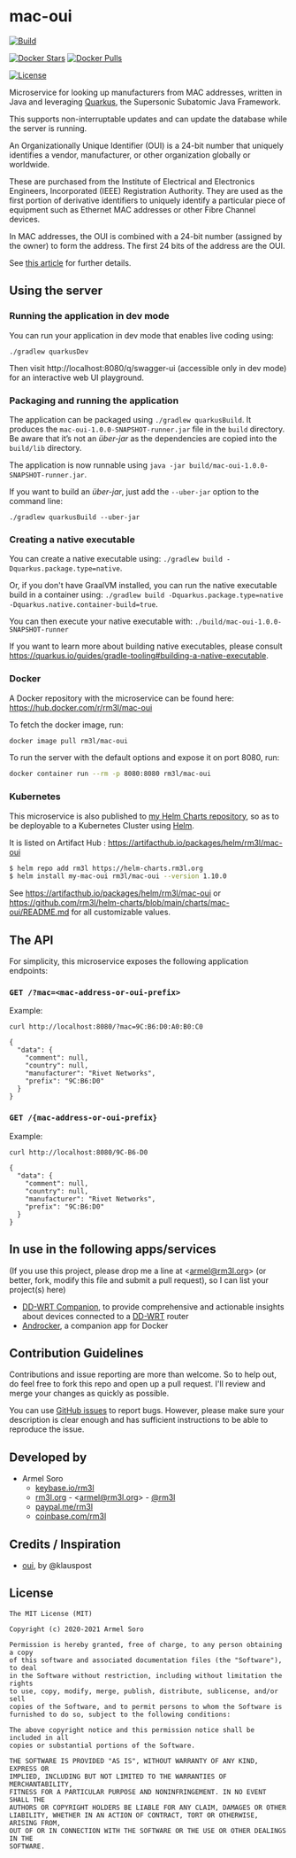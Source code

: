 # mac-oui

[![Build](https://github.com/rm3l/mac-oui/workflows/Build%20and%20Publish%20Docker%20Image/badge.svg)](https://github.com/rm3l/mac-oui/actions?query=workflow%3A%22Build+and+Publish+Docker+Image%22)

<!-- [![Heroku](https://img.shields.io/badge/heroku-deployed%20on%20free%20dyno-blue.svg)](https://mac-oui-api.herokuapp.com/graphiql) -->

[![Docker Stars](https://img.shields.io/docker/stars/rm3l/mac-oui.svg)](https://hub.docker.com/r/rm3l/mac-oui)
[![Docker Pulls](https://img.shields.io/docker/pulls/rm3l/mac-oui.svg)](https://hub.docker.com/r/rm3l/mac-oui)

[![License](https://img.shields.io/badge/license-MIT-green.svg?style=flat)](https://github.com/rm3l/mac-oui/blob/master/LICENSE)


Microservice for looking up manufacturers from MAC addresses, written in Java
and leveraging [Quarkus](https://quarkus.io/), the Supersonic Subatomic Java Framework.

This supports non-interruptable updates and can update the database while the server is running.

An Organizationally Unique Identifier (OUI) is a 24-bit number that uniquely identifies a vendor,
manufacturer, or other organization globally or worldwide.

These are purchased from the Institute of Electrical and Electronics Engineers, Incorporated (IEEE) Registration Authority. 
They are used as the first portion of derivative identifiers to uniquely identify a particular piece of equipment such as Ethernet MAC addresses or other Fibre Channel devices.

In MAC addresses, the OUI is combined with a 24-bit number (assigned by the owner) to form the address.
The first 24 bits of the address are the OUI.

See [this article](http://en.wikipedia.org/wiki/Organizationally_unique_identifier) for further details.


## Using the server

### Running the application in dev mode

You can run your application in dev mode that enables live coding using:
```
./gradlew quarkusDev
```

Then visit http://localhost:8080/q/swagger-ui (accessible only in dev mode) for an interactive web UI playground.

### Packaging and running the application

The application can be packaged using `./gradlew quarkusBuild`.
It produces the `mac-oui-1.0.0-SNAPSHOT-runner.jar` file in the `build` directory.
Be aware that it’s not an _über-jar_ as the dependencies are copied into the `build/lib` directory.

The application is now runnable using `java -jar build/mac-oui-1.0.0-SNAPSHOT-runner.jar`.

If you want to build an _über-jar_, just add the `--uber-jar` option to the command line:
```
./gradlew quarkusBuild --uber-jar
```

### Creating a native executable

You can create a native executable using: `./gradlew build -Dquarkus.package.type=native`.

Or, if you don't have GraalVM installed, you can run the native executable build in a container using: `./gradlew build -Dquarkus.package.type=native -Dquarkus.native.container-build=true`.

You can then execute your native executable with: `./build/mac-oui-1.0.0-SNAPSHOT-runner`

If you want to learn more about building native executables, please consult https://quarkus.io/guides/gradle-tooling#building-a-native-executable.

### Docker

A Docker repository with the microservice can be found here: https://hub.docker.com/r/rm3l/mac-oui

To fetch the docker image, run:

```bash
docker image pull rm3l/mac-oui
```

To run the server with the default options and expose it on port 8080, run:

```bash
docker container run --rm -p 8080:8080 rm3l/mac-oui
```

### Kubernetes

This microservice is also published to [my Helm Charts repository](https://helm-charts.rm3l.org/), so as to be deployable to a Kubernetes Cluster using [Helm](https://helm.sh/).

It is listed on Artifact Hub : https://artifacthub.io/packages/helm/rm3l/mac-oui

```bash
$ helm repo add rm3l https://helm-charts.rm3l.org
$ helm install my-mac-oui rm3l/mac-oui --version 1.10.0
```

See https://artifacthub.io/packages/helm/rm3l/mac-oui or https://github.com/rm3l/helm-charts/blob/main/charts/mac-oui/README.md for
all customizable values.


## The API

For simplicity, this microservice exposes the following application endpoints:

### `GET /?mac=<mac-address-or-oui-prefix>`

Example:

```
curl http://localhost:8080/?mac=9C:B6:D0:A0:B0:C0

{
  "data": {
    "comment": null,
    "country": null,
    "manufacturer": "Rivet Networks",
    "prefix": "9C:B6:D0"
  }
}
```

### `GET /{mac-address-or-oui-prefix}`

Example:

```
curl http://localhost:8080/9C-B6-D0

{
  "data": {
    "comment": null,
    "country": null,
    "manufacturer": "Rivet Networks",
    "prefix": "9C:B6:D0"
  }
}
```

## In use in the following apps/services

(If you use this project, please drop me a line at &lt;armel@rm3l.org&gt; 
(or better, fork, modify this file and submit a pull request), so I can list your project(s) here)

* [DD-WRT Companion](https://ddwrt-companion.app), to provide comprehensive and actionable insights about devices connected to a [DD-WRT](https://dd-wrt.com/) router 
* [Androcker](https://play.google.com/store/apps/details?id=org.rm3l.container_companion), a companion app for Docker


## Contribution Guidelines

Contributions and issue reporting are more than welcome. So to help out, do feel free to fork this repo and open up a pull request.
I'll review and merge your changes as quickly as possible.

You can use [GitHub issues](https://github.com/rm3l/mac-oui/issues) to report bugs.
However, please make sure your description is clear enough and has sufficient instructions to be able to reproduce the issue.


## Developed by

* Armel Soro
  * [keybase.io/rm3l](https://keybase.io/rm3l)
  * [rm3l.org](https://rm3l.org) - &lt;armel@rm3l.org&gt; - [@rm3l](https://twitter.com/rm3l)
  * [paypal.me/rm3l](https://paypal.me/rm3l)
  * [coinbase.com/rm3l](https://www.coinbase.com/rm3l)


## Credits / Inspiration

* [oui](https://github.com/klauspost/oui), by @klauspost


## License

    The MIT License (MIT)

    Copyright (c) 2020-2021 Armel Soro

    Permission is hereby granted, free of charge, to any person obtaining a copy
    of this software and associated documentation files (the "Software"), to deal
    in the Software without restriction, including without limitation the rights
    to use, copy, modify, merge, publish, distribute, sublicense, and/or sell
    copies of the Software, and to permit persons to whom the Software is
    furnished to do so, subject to the following conditions:

    The above copyright notice and this permission notice shall be included in all
    copies or substantial portions of the Software.

    THE SOFTWARE IS PROVIDED "AS IS", WITHOUT WARRANTY OF ANY KIND, EXPRESS OR
    IMPLIED, INCLUDING BUT NOT LIMITED TO THE WARRANTIES OF MERCHANTABILITY,
    FITNESS FOR A PARTICULAR PURPOSE AND NONINFRINGEMENT. IN NO EVENT SHALL THE
    AUTHORS OR COPYRIGHT HOLDERS BE LIABLE FOR ANY CLAIM, DAMAGES OR OTHER
    LIABILITY, WHETHER IN AN ACTION OF CONTRACT, TORT OR OTHERWISE, ARISING FROM,
    OUT OF OR IN CONNECTION WITH THE SOFTWARE OR THE USE OR OTHER DEALINGS IN THE
    SOFTWARE.
